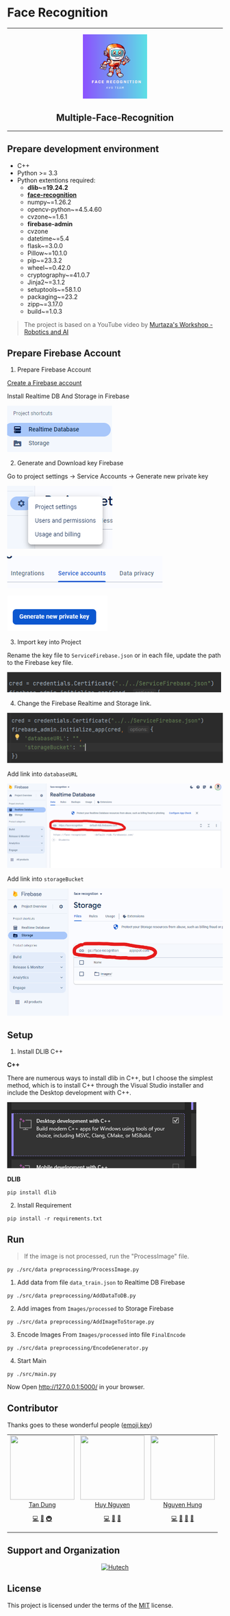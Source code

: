 # Face Recognition

---

<p align="center">
	<img loading="lazy" src="img/robot.png" alt="Law Knowledge" height="150">
</p>
<h2 align="center">
	Multiple-Face-Recognition
</h2>

---

## Prepare development environment
- C++
- Python >= 3.3
- Python extentions required:
    - **dlib~=19.24.2**
    - **[face-recognition](https://github.com/ageitgey/face_recognition "Adam Geitgey")**
    - numpy~=1.26.2
    - opencv-python~=4.5.4.60
    - cvzone~=1.6.1
    - **firebase-admin**
    - cvzone
    - datetime~=5.4
    - flask~=3.0.0
    - Pillow~=10.1.0
    - pip~=23.3.2
    - wheel~=0.42.0
    - cryptography~=41.0.7
    - Jinja2~=3.1.2
    - setuptools~=58.1.0
    - packaging~=23.2
    - zipp~=3.17.0
    - build~=1.0.3

> The project is based on a YouTube video by [Murtaza's Workshop - Robotics and AI](https://www.youtube.com/watch?v=iBomaK2ARyI "Youtube")

## Prepare Firebase Account

1. Prepare Firebase Account

[Create a Firebase account](https://support.google.com/appsheet/answer/10104995?hl=en "Google Firebase")

Install Realtime DB And Storage in Firebase

[![Firebase](img/firebase.png)](https://console.firebase.google.com/)

2. Generate and Download key Firebase

Go to project settings -> Service Accounts -> Generate new private key

![Go to project settings](img/firebase1.png)

![Service Accounts](img/firebase2.png)

![Generate new private key](img/firebase3.png)

3. Import key into Project

Rename the key file to `ServiceFirebase.json` or in each file, update the path to the Firebase key file.

![Import key](img/keyfile.png)

4. Change the Firebase Realtime and Storage link.

![Import key](img/firebase4.png)

Add link into `databaseURL`

![Import key](img/firebase5.png)

Add link into `storageBucket`

![Import key](img/firebase6.png)


## Setup

1. Install DLIB C++

**C++**

There are numerous ways to install dlib in C++, but I choose the simplest method, which is to install C++ through the Visual Studio installer and include the Desktop development with C++.

[![VS](img/c++.png)](https://visualstudio.microsoft.com/)

**DLIB**

```shell
pip install dlib
```

2. Install Requirement

```shell
pip install -r requirements.txt
```

## Run
> If the image is not processed, run the "ProcessImage" file.
```shell
py ./src/data preprocessing/ProcessImage.py
```

1. Add data from file `data_train.json` to Realtime DB Firebase

```shell
py ./src/data preprocessing/AddDataToDB.py
```

2. Add images from `Images/processed` to Storage Firebase

```shell
py ./src/data preprocessing/AddImageToStorage.py
```

3. Encode Images From `Images/processed` into file `FinalEncode`

```shell
py ./src/data preprocessing/EncodeGenerator.py
```
4. Start Main

```shell
py ./src/main.py
```

Now Open http://127.0.0.1:5000/ in your browser.

## Contributor

<p align="justify">

Thanks goes to these wonderful people ([emoji key](https://allcontributors.org/docs/en/emoji-key))

</p>

<div align="center">
	<table>
		<tr>
			<td align="center" valign="top">
					<img src="https://github.com/ntd1683.png?s=150" loading="lazy" width="150" height="150">
	        <br>
	        <a href="https://github.com/ntd1683">Tan Dung</a>
	        <p>
	          <a href="https://github.com/ntd1683/Multiple-Face-Recoginition/commits?author=foxminchan" title="Developer">💻</a>
	          <a href="#docs" title="Documentation">📖</a>
	          <a href="#infra" title="Infrastructure">🚇</a>
	        </p>
			</td>
			<td align="center" valign="top">
					<img src="https://github.com/huynguyenjv.png?s=150" loading="lazy" width="150" height="150">
	        <br>
	        <a href="https://github.com/huynguyenjv">Huy Nguyen</a>
	        <p>
	          <a href="https://github.com/ntd1683/Multiple-Face-Recoginition/commits?author=baohuy2k3" title="Developer">💻</a>
						<a href="#data" title="Data">🔣</a>
						<a href="#research" title="Research">🔬</a>
	        </p>
			</td>
			<td align="center" valign="top">
					<img src="https://github.com/Asa-Nguyen.png?s=150" loading="lazy" width="150" height="150">
	        <br>
	        <a href="https://github.com/Asa-Nguyen">Nguyen Hung</a>
	        <p>
	          <a href="https://github.com/ntd1683/Multiple-Face-Recoginition/commits?author=NguyenTriBaoThang" title="Developer">💻</a>
						<a href="#design" title="Design">🎨</a>
						<a href="#test" title="Test">🧪</a>
						<a href="#userTesting" title="User Testing">📓</a>
	        </p>
			</td>
		</tr>
	</table>
</div>

## Support and Organization

<p align="center">
	<a href="https://hutech.edu.vn/" target="_blank">
		<img loading="lazy" src="https://th.bing.com/th/id/OIP.wE2SX8Fq6JLAaaf93l8vtQHaCY?rs=1&pid=ImgDetMain" height="120px" alt="Hutech">
	</a>
</p>

## License

<p align="justify">

This project is licensed under the terms of the [MIT](LICENSE) license.

</p>
